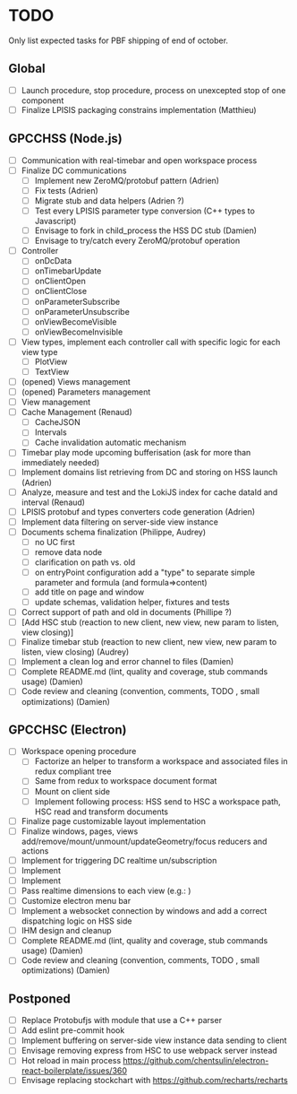 # TODO

Only list expected tasks for PBF shipping of end of october.

## Global

* [ ] Launch procedure, stop procedure, process on unexcepted stop of one component
* [ ] Finalize LPISIS packaging constrains implementation (Matthieu)

## GPCCHSS (Node.js)

* [ ] Communication with real-timebar and open workspace process
* [ ] Finalize DC communications
  - [ ] Implement new ZeroMQ/protobuf pattern (Adrien)
  - [ ] Fix tests (Adrien)
  - [ ] Migrate stub and data helpers (Adrien ?)
  - [ ] Test every LPISIS parameter type conversion (C++ types to Javascript)
  - [ ] Envisage to fork in child_process the HSS DC stub (Damien)
  - [ ] Envisage to try/catch every ZeroMQ/protobuf operation
* [ ] Controller
  * [ ] onDcData
  * [ ] onTimebarUpdate
  * [ ] onClientOpen
  * [ ] onClientClose
  * [ ] onParameterSubscribe
  * [ ] onParameterUnsubscribe
  * [ ] onViewBecomeVisible
  * [ ] onViewBecomeInvisible
* [ ] View types, implement each controller call with specific logic for each view type
  * [ ] PlotView
  * [ ] TextView
* [ ] (opened) Views management
* [ ] (opened) Parameters management
* [ ] View management
* [ ] Cache Management (Renaud)
  - [ ] CacheJSON
  - [ ] Intervals
  - [ ] Cache invalidation automatic mechanism
* [ ] Timebar play mode upcoming bufferisation (ask for more than immediately needed)
* [ ] Implement domains list retrieving from DC and storing on HSS launch (Adrien)
* [ ] Analyze, measure and test and the LokiJS index for cache dataId and interval (Renaud)
* [ ] LPISIS protobuf and types converters code generation (Adrien)
* [ ] Implement data filtering on server-side view instance
* [ ] Documents schema finalization (Philippe, Audrey)
  - [ ] no UC first
  - [ ] remove data node
  - [ ] clarification on path vs. oId
  - [ ] on entryPoint configuration add a "type" to separate simple parameter and formula (and formula=>content)
  - [ ] add title on page and window
  - [ ] update schemas, validation helper, fixtures and tests
* [ ] Correct support of path and oId in documents (Phillipe ?)
* [ ] [Add HSC stub (reaction to new client, new view, new param to listen, view closing)]
* [ ] Finalize timebar stub (reaction to new client, new view, new param to listen, view closing) (Audrey)
* [ ] Implement a clean log and error channel to files (Damien)
* [ ] Complete README.md (lint, quality and coverage, stub  commands usage) (Damien)
* [ ] Code review and cleaning (convention, comments, TODO , small optimizations) (Damien)

## GPCCHSC (Electron)

* [ ] Workspace opening procedure
  - [ ] Factorize an helper to transform a workspace and associated files in redux compliant tree
  - [ ] Same from redux to workspace document format
  - [ ] Mount on client side
  - [ ] Implement following process: HSS send to HSC a workspace path, HSC read and transform documents
* [ ] Finalize page customizable layout implementation
* [ ] Finalize windows, pages, views add/remove/mount/unmount/updateGeometry/focus reducers and actions
* [ ] Implement <EntryPointsContainer/> for triggering DC realtime un/subscription
* [ ] Implement <PlotView/>
* [ ] Implement <TextView/>
* [ ] Pass realtime dimensions to each view (e.g.: <WithProvider/>)
* [ ] Customize electron menu bar
* [ ] Implement a websocket connection by windows and add a correct dispatching logic on HSS side
* [ ] IHM design and cleanup
* [ ] Complete README.md (lint, quality and coverage, stub  commands usage) (Damien)
* [ ] Code review and cleaning (convention, comments, TODO , small optimizations) (Damien)
  
## Postponed

* [ ] Replace Protobufjs with module that use a C++ parser
* [ ] Add eslint pre-commit hook
* [ ] Implement buffering on server-side view instance data sending to client 
* [ ] Envisage removing express from HSC to use webpack server instead
* [ ] Hot reload in main process https://github.com/chentsulin/electron-react-boilerplate/issues/360
* [ ] Envisage replacing stockchart with https://github.com/recharts/recharts
